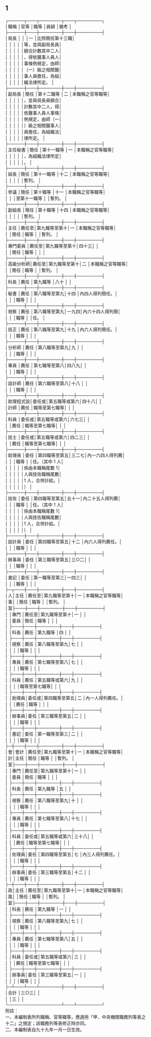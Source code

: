 1
-
┌─────┬───┬───────┬───┬────────┐  
│職稱      │官等  │職等          │員額  │備考            │  
├─────┼───┼───────┼───┼────────┤  
│局長      │      │              │一    │比照簡任第十三職│  
│          │      │              │      │等，並與副局長員│  
│          │      │              │      │額合計數其中二人│  
│          │      │              │      │，得依醫事人員人│  
│          │      │              │      │事條例規定，由師│  
│          │      │              │      │（一）級之相關醫│  
│          │      │              │      │事人員擔任，為組│  
│          │      │              │      │織法律所定。    │  
├─────┼───┼───────┼───┼────────┤  
│副局長    │簡任  │第十二職等    │二    │本職稱之官等職等│  
│          │      │              │      │，並與局長員額合│  
│          │      │              │      │計數其中二人，得│  
│          │      │              │      │依醫事人員人事條│  
│          │      │              │      │例規定，由師（一│  
│          │      │              │      │）級之相關醫事人│  
│          │      │              │      │員擔任，為組織法│  
│          │      │              │      │律所定。        │  
├─────┼───┼───────┼───┼────────┤  
│主任秘書  │簡任  │第十一職等    │一    │本職稱之官等職等│  
│          │      │              │      │，為組織法律所定│  
│          │      │              │      │。              │  
├─────┼───┼───────┼───┼────────┤  
│組長      │簡任  │第十一職等    │十二  │本職稱之官等職等│  
│          │      │              │      │暫列。          │  
├─────┼───┼───────┼───┼────────┤  
│參議      │簡任  │第十職等      │十一  │本職稱之官等職等│  
│          │      │至第十一職等  │      │暫列。          │  
├─────┼───┼───────┼───┼────────┤  
│副組長    │簡任  │第十職等      │十四  │本職稱之官等職等│  
│          │      │              │      │暫列。          │  
├─────┼───┼───────┼───┼────────┤  
│主任      │薦任至│第九職等至第十│一    │本職稱之官等職等│  
│          │簡任  │職等          │      │暫列。          │  
├─────┼───┼───────┼───┼────────┤  
│專門委員  │薦任至│第九職等至第十│四十三│                │  
│          │簡任  │職等          │      │                │  
├─────┼───┼───────┼───┼────────┤  
│高級分析師│薦任至│第九職等至第十│二    │本職稱之官等職等│  
│          │簡任  │職等          │      │暫列。          │  
├─────┼───┼───────┼───┼────────┤  
│科長      │薦任  │第九職等      │八十  │                │  
├─────┼───┼───────┼───┼────────┤  
│秘書      │薦任  │第八職等至第九│十四  │內四人得列簡任。│  
│          │      │職等          │      │                │  
├─────┼───┼───────┼───┼────────┤  
│視察      │薦任  │第八職等至第九│一九四│內六十四人得列簡│  
│          │      │職等          │      │任。            │  
├─────┼───┼───────┼───┼────────┤  
│技正      │薦任  │第八職等至第九│十九  │內六人得列簡任。│  
│          │      │職等          │      │                │  
├─────┼───┼───────┼───┼────────┤  
│分析師    │薦任  │第八職等至第九│九    │                │  
│          │      │職等          │      │                │  
├─────┼───┼───────┼───┼────────┤  
│專員      │薦任  │第七職等至第八│四八九│                │  
│          │      │職等          │      │                │  
├─────┼───┼───────┼───┼────────┤  
│設計師    │薦任  │第六職等至第八│十八  │                │  
│          │      │職等          │      │                │  
├─────┼───┼───────┼───┼────────┤  
│助理程式設│委任或│第五職等或第六│四十八│                │  
│計師      │薦任  │職等至第七職等│      │                │  
├─────┼───┼───────┼───┼────────┤  
│科員      │委任或│第五職等或第六│六七三│                │  
│          │薦任  │職等至第七職等│      │                │  
├─────┼───┼───────┼───┼────────┤  
│技士      │委任或│第五職等或第六│四二三│                │  
│          │薦任  │職等至第七職等│      │                │  
├─────┼───┼───────┼───┼────────┤  
│助理員    │委任  │第四職等至第五│三二七│內一六四人得列薦│  
│          │      │職等          │      │任。（其中 1  人│  
│          │      │              │      │係由本職稱尾數 1│  
│          │      │              │      │人與技佐職稱尾數│  
│          │      │              │      │1 人，合併計給。│  
│          │      │              │      │）              │  
├─────┼───┼───────┼───┼────────┤  
│技佐      │委任  │第四職等至第五│五十一│內二十五人得列薦│  
│          │      │職等          │      │任。（其中 1  人│  
│          │      │              │      │係由本職稱尾數 1│  
│          │      │              │      │人與技佐職稱尾數│  
│          │      │              │      │1 人，合併計給。│  
│          │      │              │      │）              │  
├─────┼───┼───────┼───┼────────┤  
│設計員    │委任  │第四職等至第五│十二  │內六人得列薦任。│  
│          │      │職等          │      │                │  
├─────┼───┼───────┼───┼────────┤  
│辦事員    │委任  │第三職等至第五│三○二│                │  
│          │      │職等          │      │                │  
├─────┼───┼───────┼───┼────────┤  
│書記      │委任  │第一職等至第三│一四三│                │  
│          │      │職等          │      │                │  
├─┬───┼───┼───────┼───┼────────┤  
│人│主任  │薦任至│第九職等至第十│一    │本職稱之官等職等│  
│事│      │簡任  │職等          │      │暫列。          │  
│室├───┼───┼───────┼───┼────────┤  
│  │專門  │薦任至│第九職等至第十│一    │                │  
│  │委員  │簡任  │職等          │      │                │  
│  ├───┼───┼───────┼───┼────────┤  
│  │科長  │薦任  │第九職等      │四    │                │  
│  ├───┼───┼───────┼───┼────────┤  
│  │視察  │薦任  │第八職等至第九│七    │                │  
│  │      │      │職等          │      │                │  
│  ├───┼───┼───────┼───┼────────┤  
│  │專員  │薦任  │第七職等至第八│七    │                │  
│  │      │      │職等          │      │                │  
│  ├───┼───┼───────┼───┼────────┤  
│  │科員  │薦任  │第五職等或第六│九    │                │  
│  │      │      │職等至第七職等│      │                │  
│  ├───┼───┼───────┼───┼────────┤  
│  │助理員│委任或│第四職等至第五│二    │內一人得列薦任。│  
│  │      │薦任  │職等          │      │                │  
│  ├───┼───┼───────┼───┼────────┤  
│  │辦事員│委任  │第三職等至第五│二    │                │  
│  │      │      │職等          │      │                │  
│  ├───┼───┼───────┼───┼────────┤  
│  │書記  │委任  │第一職等至第三│二    │                │  
│  │      │      │職等          │      │                │  
├─┼───┼───┼───────┼───┼────────┤  
│會│會計  │薦任至│第九職等至第十│一    │本職稱之官等職等│  
│計│主任  │簡任  │職等          │      │暫列。          │  
│室├───┼───┼───────┼───┼────────┤  
│  │專門  │薦任至│第九職等至第十│一    │                │  
│  │委員  │簡任  │職等          │      │                │  
│  ├───┼───┼───────┼───┼────────┤  
│  │科長  │薦任  │第九職等      │五    │                │  
│  ├───┼───┼───────┼───┼────────┤  
│  │視察  │薦任  │第八職等至第九│十    │                │  
│  │      │      │職等          │      │                │  
│  ├───┼───┼───────┼───┼────────┤  
│  │專員  │薦任  │第七職等至第八│十七  │                │  
│  │      │      │職等          │      │                │  
│  ├───┼───┼───────┼───┼────────┤  
│  │科員  │委任或│第五職等或第六│三十八│                │  
│  │      │薦任  │職等至第七職等│      │                │  
│  ├───┼───┼───────┼───┼────────┤  
│  │佐理員│委任  │第四職等至第五│七    │內三人得列薦任。│  
│  │      │      │職等          │      │                │  
│  ├───┼───┼───────┼───┼────────┤  
│  │辦事員│委任  │第三職等至第五│十二  │                │  
│  │      │      │職等          │      │                │  
├─┼───┼───┼───────┼───┼────────┤  
│政│主任  │薦任至│第九職等至第十│一    │本職稱之官等職等│  
│風│      │簡任  │職等          │      │暫列。          │  
│室├───┼───┼───────┼───┼────────┤  
│  │科長  │薦任  │第九職等      │一    │                │  
│  ├───┼───┼───────┼───┼────────┤  
│  │視察  │薦任  │第八職等至第九│七    │                │  
│  │      │      │職等          │      │                │  
│  ├───┼───┼───────┼───┼────────┤  
│  │專員  │薦任  │第七職等至第八│五    │                │  
│  │      │      │職等          │      │                │  
│  ├───┼───┼───────┼───┼────────┤  
│  │科員  │委任或│第五職等或第六│三    │                │  
│  │      │薦任  │職等至第七職等│      │                │  
│  ├───┼───┼───────┼───┼────────┤  
│  │辦事員│委任  │第三職等至第五│一    │                │  
│  │      │      │職等          │      │                │  
├─┴───┴───┴───────┼───┼────────┤  
│合計                              │三○三│                │  
│                                  │三    │                │  
└─────────────────┴───┴────────┘  
附註：  
一、本編制表所列職稱、官等職等，應適用「甲、中央機關職務列等表之  
    十二」之規定；該職務列等表修正時亦同。  
二、本編制表自九十九年一月一日生效。

